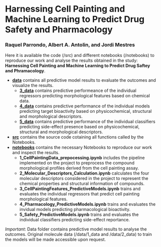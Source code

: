 # Harnessing Cell Painting and Machine Learning to Predict Drug Safety and Pharmacology  
### Raquel Parrondo, Albert A. Antolin, and Jordi Mestres

Here it is available the code (/src) and different notebooks (/notebooks) to reproduce our work and analyse the results obtained in the study: **Harnessing Cell Painting and Machine Learning to Predict Drug Saftey and Phramacology**. 

- **[data](data/)** contains all predictive model results to evaluate the outcomes and visualize the results.
    - **[3_data](data/3_data/)** contains predictive performeance of the individual regressors predicting morphological features based on chemical data.
    - **[4_data](data/4_data/)** contains predictive performance of the individual models predicting target bioactivity based on physicochemical, structural and morphological descriptors. 
    - **[5_data](data/5_data/)** contains predictive performance of the individual classifiers predicting side-effect presence based on physicochemical, structural and morphological descriptors.
- **[src](src/)** contains the source code cotaining all functions called by the Notebooks.
- **[notebooks](notebooks/)** contains the necessary Notebooks to reproduce our work and inspect the results.
    - **1_CellPaintingData_prepocessing.ipynb** includes the pipeline implemented on the project to preprocess the compound morphological profiles derived from the cell painting assay.
    - **2_Molecular_Descriptors_Calculation.ipynb** calculates the four molecular descriptors considered in the project to represent the chemical properties and structural information of compounds.
    - **3_CellPaintingFeatures_PredictiveModels.ipynb** trains and evaluates the individual regressors that predict cell painting morphological features.
    - **4_Pharmacology_PredictiveModels.ipynb** trains and evaluates the invidual models predicting pharmacological bioactivity.
    - **5_Safety_PredictiveModels.ipynb** trains and evaluates the individual classifiers predicting side-effect reportance.
  
*Important*: Data folder contains predictive model results to analyse the outcomes. Original molecule data (/data/1_data and /data/2_data) to train the models will be made accessible upon request.
